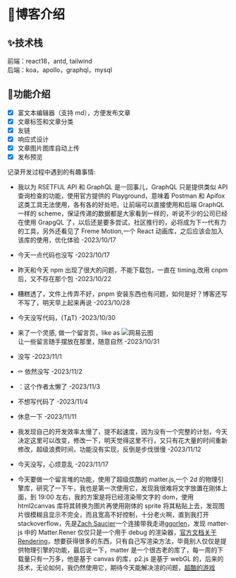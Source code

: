 # :rocket:博客介绍

## :sparkles:技术栈

前端：react18，antd, tailwind  
后端：koa，apollo，graphql，mysql

## :construction:功能介绍

- [x] 富文本编辑器（支持 md），方便发布文章
- [x] 文章标签和文章分类
- [x] 友链
- [x] 响应式设计
- [x] 文章图片图库自动上传
- [x] 发布预览

记录开发过程中遇到的有趣事情:

- 我以为 RSETFUL API 和 GraphQL 是一回事儿，GraphQL 只是提供类似 API 查询检查的功能，使用官方提供的 Playground，意味着 Postman 和 Apifox 这类工具无法使用，各有各的好处吧，让前端可以直接使用和后端 GraphQL 一样的 scheme，保证传递的数据都是大家看到一样的，听说不少的公司已经在使用 GrapgQL 了，以后还是要多尝试，社区推行的，必将成为下一代有力的工具，另外还看见了 Freme Motion,一个 React 动画库，之后应该会加入该库的使用，优化体验 -2023/10/17

- 今天一点代码也没写 -2023/10/17
- 昨天和今天 npm 出现了很大的问题，不能下载包，一直在 timing,改用 cnpm 后，又不存在那个包 -2023/10/22

- 糟糕透了，文件上传弄不好，pnpm 安装东西也有问题，如何是好？博客还写不写了，明天早上起来再说 -2023/10/28

- 今天没写代码，(TдT) -2023/10/30

- 来了一个灵感, 做一个留言页，like as ![网易云图](https://i2.100024.xyz/2023/10/31/xczrbl.webp)  
  让一些留言随手摆放在那里，随意自然 -2023/10/31
- 没写 -2023/11/1
- :coffin: 依然没写 -2023/11/2
- ：这个作者太懒了 -2023/11/3
- 不想写代码了 -2023/11/4
- 休息一下 -2023/11/11
- 我发现自己的开发效率太慢了，提不起速度，因为没有一个完整的计划，今天决定这里可以改变，修改一下，明天觉得这里不行，又只有花大量的时间重新修改，超级浪费时间，功能没有实现，反倒是步伐很慢 -2023/11/12
- 今天没写，心烦意乱 -2023/11/17
- 今天要做一个留言堆的功能，使用了超级炫酷的 matter.js,一个 2d 的物理引擎库，研究了一下午，我也是第一次使用它，发现我很难将文字放置在刚体上面，到 19:00 左右，我的方案是将已经渲染带文字的 dom，使用 html2canvas 库将其转换为图片再使用刚体的 sprite 将其粘贴上去，发现图片很模糊且显示不完全，而且宽高不好控制，十分老火啊，直到我打开 stackoverflow，先是[Zach Saucier](https://stackoverflow.com/a/74817836/19915837)一个连接带我走进[ggorlen](https://stackoverflow.com/a/72849141/19915837)，发现 matter-js 中的 Matter.Rener 仅仅只是一个用于 debug 的渲染器，[官方文档关于 Rendering](https://github.com/liabru/matter-js/wiki/Rendering)，想要获得很多的东西，只有自己写渲染方法，毕竟别人仅仅是提供物理引擎的功能，最后说一下，matter 是一个很古老的库了，每一周的下载量只有一万多，他是基于 canvas 的库，p2.js 是基于 webGL 的，后来的技术，无论如何，我仍然使用它，期待今天能解决渲的问题，[超酷的游戏](https://gameoftheyear.withgoogle.com/)
